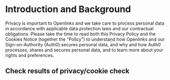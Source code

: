 # Introduction and Background

Privacy is important to Openlinks and we take care to process personal data in accordance with applicable data protection laws and our contractual obligations. Please take the time to read both this Privacy Policy and the Cookies Notice (together the “Policy”) to understand how Openlinks and our Sign-on-Authority (Auth0) secures personal data, and why and how Auth0 processes, shares and secures personal data, and to learn more about your rights and preferences.

## Check results of privacy/cookie check
